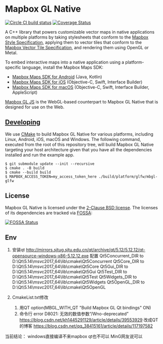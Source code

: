 # Mapbox GL Native

[![Circle CI build status](https://circleci.com/gh/mapbox/mapbox-gl-native.svg?style=shield)](https://circleci.com/gh/mapbox/workflows/mapbox-gl-native/tree/master) [![Coverage Status](https://codecov.io/gh/mapbox/mapbox-gl-native/branch/master/graph/badge.svg)](https://codecov.io/gh/mapbox/mapbox-gl-native)

A C++ library that powers customizable vector maps in native applications on multiple platforms by taking stylesheets that conform to the [Mapbox Style Specification](https://docs.mapbox.com/mapbox-gl-js/style-spec/), applying them to vector tiles that conform to the [Mapbox Vector Tile Specification](https://github.com/mapbox/vector-tile-spec/), and rendering them using OpenGL or Metal.

To embed interactive maps into a native application using a platform-specific language, install the Mapbox Maps SDK:

* [Mapbox Maps SDK for Android](https://github.com/mapbox/mapbox-gl-native-android/) (Java, Kotlin)
* [Mapbox Maps SDK for iOS](https://github.com/mapbox/mapbox-gl-native-ios/blob/master/platform/ios/) (Objective-C, Swift, Interface Builder)
* [Mapbox Maps SDK for macOS](https://github.com/mapbox/mapbox-gl-native-ios/tree/master/platform/macos/) (Objective-C, Swift, Interface Builder, AppleScript)

[Mapbox GL JS](https://github.com/mapbox/mapbox-gl-js) is the WebGL-based counterpart to Mapbox GL Native that is designed for use on the Web.

## [Developing](DEVELOPING.md)

We use [CMake](https://cmake.org/cmake/help/latest/) to build Mapbox GL Native
for various platforms, including Linux, Android, iOS, macOS and Windows. The
following command, executed from the root of this repository tree, will build
Mapbox GL Native targeting your host architecture given that you have all the
dependencies installed and run the example app.

```
$ git submodule update --init --recursive
$ cmake . -B build
$ cmake --build build
$ MAPBOX_ACCESS_TOKEN=my_access_token_here ./build/platform/glfw/mbgl-glfw
```

## License

Mapbox GL Native is licensed under the [2-Clause BSD license](LICENSE.md). The licenses of its dependencies are tracked via [FOSSA](https://app.fossa.io/projects/git%2Bhttps%3A%2F%2Fgithub.com%2Fmapbox%2Fmapbox-gl-native):

[![FOSSA Status](https://app.fossa.io/api/projects/git%2Bhttps%3A%2F%2Fgithub.com%2Fmapbox%2Fmapbox-gl-native.svg?type=large)](https://app.fossa.io/projects/git%2Bhttps%3A%2F%2Fgithub.com%2Fmapbox%2Fmapbox-gl-native)



## Env

1. 安装qt
<http://mirrors.sjtug.sjtu.edu.cn/qt/archive/qt/5.12/5.12.12/qt-opensource-windows-x86-5.12.12.exe>
配置
Qt5Concurrent_DIR to D:\Qt\5.14\msvc2017_64\lib\cmake\Qt5Concurrent
Qt5Core_DIR to D:\Qt\5.14\msvc2017_64\lib\cmake\Qt5Core
Qt5Gui_DIR to D:\Qt\5.14\msvc2017_64\lib\cmake\Qt5Gui
Qt5Test_DIR to D:\Qt\5.14\msvc2017_64\lib\cmake\Qt5Test
Qt5Widgets_DIR to D:\Qt\5.14\msvc2017_64\lib\cmake\Qt5Widgets
Qt5OpenGL_DIR to D:\Qt\5.14\msvc2017_64\lib\cmake\Qt5OpenGL

2. CmakeList.txt修改
   1. 用QT option(MBGL_WITH_QT "Build Mapbox GL Qt bindings" ON)
   2. 命令行 error D8021: 无效的数值参数“/Wno-deprecated”
<https://blog.csdn.net/kh1445291129/article/details/39553929>
改成QT的博客
<https://blog.csdn.net/qq_38415161/article/details/117197582>

当前结论：
windows直接编译不来mapbox qt也不可以 MinG网友说可以